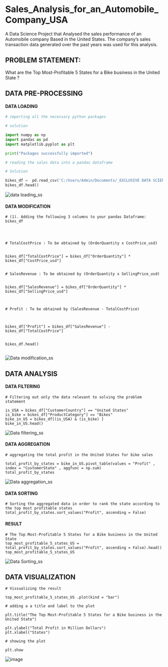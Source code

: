 # Sales_Analysis_for_an_Automobile_Company_USA
A Data Science Project that Analysed  the sales performance of an Automobile company Based in the United States. The company’s sales transaction data generated over the past years was used for this  analysis.

## PROBLEM STATEMENT:  
What are the Top Most-Profitable 5 States for a Bike business in the United State ?

## DATA PRE-PROCESSING 
#### DATA LOADING
```Python
# importing all the necessary python packages 

# solution 

import numpy as np 
import pandas as pd 
import matplotlib.pyplot as plt

print("Packages successfully imported")


```

```Python
# reading the sales data into a pandas dataframe

# Solution

bikes_df =  pd.read_csv('C:/Users/Admin/Documents/_EXCLUSIVE DATA SCIENCE BOOT CAMP_STUDENT FOLDER/_DATASET/bikes.csv')
bikes_df.head()


```

![data loading_ss](https://github.com/user-attachments/assets/adec9cb5-5925-4cfc-8180-9a5b5b9db97e)
#### DATA MODIFICATION 

```
# (1). Adding the following 3 columns to your pandas Dataframe:  bikes_df




# TotalCostPrice : To be obtained by (OrderQuantity x CostPrice_usd)


bikes_df["TotalCostPrice"] = bikes_df["OrderQuantity"] * bikes_df["CostPrice_usd"] 


# SalesRevenue : To be obtained by (OrderQuantity x SellingPrice_usd)


bikes_df["SalesRevenue"] = bikes_df["OrderQuantity"] * bikes_df["SellingPrice_usd"] 



# Profit : To be obtained by (SalesRevenue - TotalCostPrice)



bikes_df["Profit"] = bikes_df["SalesRevenue"] - bikes_df["TotalCostPrice"]


bikes_df.head()


```
![Data modification_ss](https://github.com/user-attachments/assets/720bf4cb-a118-4d2b-8924-0a5f67481bab)


## DATA ANALYSIS 

#### DATA FILTERING

```
# Filtering out only the data relevant to solving the problem statement

is_USA = bikes_df["CustomerCountry"] == "United States"
is_bike = bikes_df["ProductCategory"] == "Bikes"
bike_in_US = bikes_df[(is_USA) & (is_bike) ]
bike_in_US.head()
```
![Data filtering_ss](https://github.com/user-attachments/assets/7418957a-45f3-4d10-8b62-a936e7b89dc0)



#### DATA AGGREGATION 

```
# aggregating the total profit in the United States for bike sales

total_profit_by_states = bike_in_US.pivot_table(values = "Profit" , index = "CustomerState" , aggfunc = np.sum)
total_profit_by_states
```
![Data aggregation_ss](https://github.com/user-attachments/assets/48ae55cd-7a7d-46fa-974c-785be625619f)





#### DATA SORTING

```
# Sorting the aggregated data in order to rank the state according to the top most profitable states
total_profit_by_states.sort_values("Profit", ascending = False)
```
#### RESULT

```
# The Top Most-Profitable 5 States for a Bike business in the United State 
top_most_profitable_5_states_US = total_profit_by_states.sort_values("Profit", ascending = False).head()
top_most_profitable_5_states_US
```


![Data Sorting_ss](https://github.com/user-attachments/assets/fb288b06-fb78-4788-bdc1-fc4be3fb327f)

## DATA VISUALIZATION 
```
# Vissualizing the result

top_most_profitable_5_states_US .plot(kind = "bar")

# adding a a title and label to the plot

plt.title("The Top Most-Profitable 5 States for a Bike business in the United State")

plt.ylabel("Total Profit in Million Dollars")
plt.xlabel("States")

# showing the plot

plt.show
```

![image](https://github.com/user-attachments/assets/8329c5e8-5824-4d76-930b-eced7a0c11f2)











